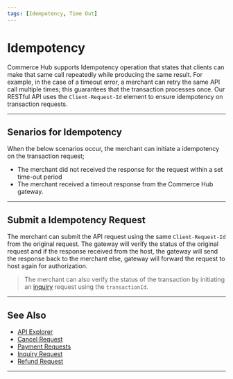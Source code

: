 ```yaml
---
tags: [Idempotency, Time Out]
---
```


# Idempotency

Commerce Hub supports Idempotency operation that states that clients can make that same call repeatedly while producing the same result. For example, in the case of a timeout error, a merchant can retry the same API call multiple times; this guarantees that the transaction processes once. Our RESTful API uses the `Client-Request-Id` element to ensure idempotency on transaction requests.

---

## Senarios for Idempotency

When the below scenarios occur, the merchant can initiate a idempotency on the transaction request;

- The merchant did not received the response for the request within a set time-out period
- The merchant received a timeout response from the Commerce Hub gateway.

---

## Submit a Idempotency Request

The merchant can submit the API request using the same `Client-Request-Id` from the original request. The gateway will verify the status of the original request and if the response received from the host, the gateway will send the response back to the merchant else, gateway will forward the request to host again for authorization.

<!-- theme : info -->
>The merchant can also verify the status of the transaction by initiating an [inquiry](?path=docs/Resources/API-Documents/Payments/Inquiry.md) request using the `transactionId`.<!-- or `orderId`-->

---

## See Also

- [API Explorer](../api/?type=post&path=/payments/v1/charges)
- [Cancel Request](?path=docs/Resources/API-Documents/Payments/Cancel.md)
- [Payment Requests](?path=docs/Resources/API-Documents/Payments/Payments.md)
- [Inquiry Request](?path=docs/Resources/API-Documents/Payments/Inquiry.md)
- [Refund Request](?path=docs/Resources/API-Documents/Payments/Refund.md)

---
